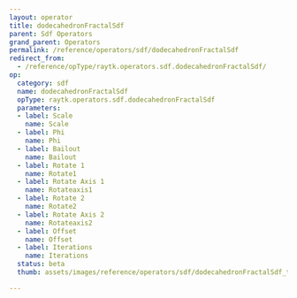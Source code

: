 ```yaml
---
layout: operator
title: dodecahedronFractalSdf
parent: Sdf Operators
grand_parent: Operators
permalink: /reference/operators/sdf/dodecahedronFractalSdf
redirect_from:
  - /reference/opType/raytk.operators.sdf.dodecahedronFractalSdf/
op:
  category: sdf
  name: dodecahedronFractalSdf
  opType: raytk.operators.sdf.dodecahedronFractalSdf
  parameters:
  - label: Scale
    name: Scale
  - label: Phi
    name: Phi
  - label: Bailout
    name: Bailout
  - label: Rotate 1
    name: Rotate1
  - label: Rotate Axis 1
    name: Rotateaxis1
  - label: Rotate 2
    name: Rotate2
  - label: Rotate Axis 2
    name: Rotateaxis2
  - label: Offset
    name: Offset
  - label: Iterations
    name: Iterations
  status: beta
  thumb: assets/images/reference/operators/sdf/dodecahedronFractalSdf_thumb.png

---
```

